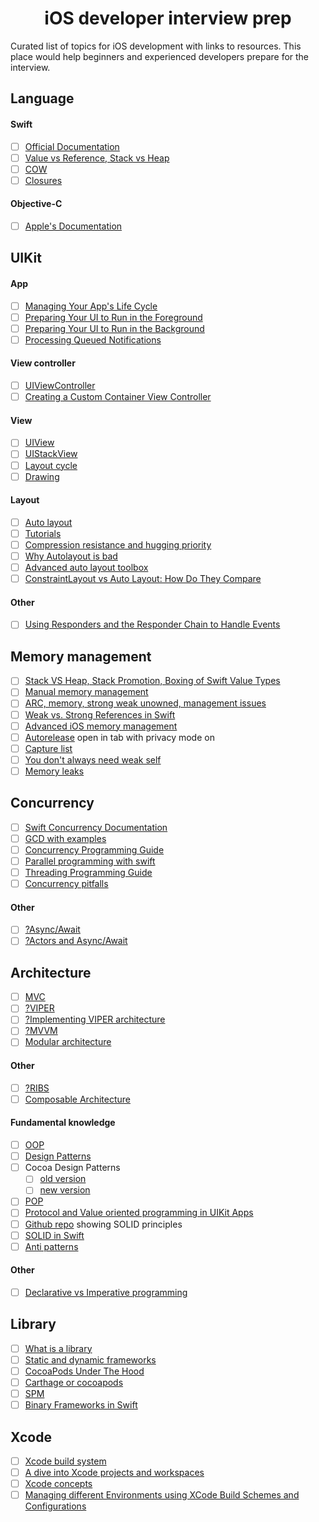 <div align="center">
	<img src="https://github.com/mirasaujan/iOS-Developer-university/blob/main/ios_interview_prep_icon.png" alt="">
	<h1>iOS developer interview prep</h1>
</div>
Curated list of topics  for iOS development with links to resources. This place would help beginners and experienced developers prepare for the interview.

## Language
#### Swift
- [ ] [Official Documentation](https://swift.org/documentation/)
- [ ] [Value vs Reference, Stack vs Heap](https://abhimuralidharan.medium.com/difference-between-value-type-and-a-reference-type-in-ios-swift-18cb5145ad7a)
- [ ] [COW](https://medium.com/@marthin.pasaribu_72336/copy-on-write-cow-with-swift-ce6c6583de38)
- [ ] [Closures](https://abhimuralidharan.medium.com/functional-swift-all-about-closures-310bc8af31dd)

#### Objective-C
- [ ] [Apple's Documentation](https://developer.apple.com/library/archive/documentation/Cocoa/Conceptual/ProgrammingWithObjectiveC/Introduction/Introduction.html)

## UIKit
#### App
- [ ] [Managing Your App's Life Cycle](https://developer.apple.com/documentation/uikit/app_and_environment/managing_your_app_s_life_cycle)
- [ ] [Preparing Your UI to Run in the Foreground](https://developer.apple.com/documentation/uikit/app_and_environment/scenes/preparing_your_ui_to_run_in_the_foreground)
- [ ] [Preparing Your UI to Run in the Background](https://developer.apple.com/documentation/uikit/app_and_environment/scenes/preparing_your_ui_to_run_in_the_background)
- [ ] [Processing Queued Notifications](https://developer.apple.com/documentation/uikit/app_and_environment/scenes/preparing_your_ui_to_run_in_the_foreground/processing_queued_notifications)

#### View controller
- [ ] [UIViewController](https://developer.apple.com/documentation/uikit/uiviewcontroller)
- [ ] [Creating a Custom Container View Controller](https://developer.apple.com/documentation/uikit/view_controllers/creating_a_custom_container_view_controller)

#### View
- [ ] [UIView](https://developer.apple.com/documentation/uikit/uiview)
- [ ] [UIStackView](https://developer.apple.com/documentation/uikit/uistackview)
- [ ] [Layout cycle](https://tech.gc.com/demystifying-ios-layout/)
- [ ] [Drawing](https://developer.apple.com/documentation/uikit/drawing)

#### Layout
- [ ] [Auto layout](https://developer.apple.com/library/archive/documentation/UserExperience/Conceptual/AutolayoutPG/index.html)
- [ ] [Tutorials](https://developer.apple.com/tutorials/app-dev-training/setting-constraints-with-auto-layout)
- [ ] [Compression resistance and hugging priority](https://abhimuralidharan.medium.com/ios-content-hugging-and-content-compression-resistance-priorities-476fb5828ef)
- [ ] [Why Autolayout is bad](https://pilky.me/optimising-auto-layout/)
- [ ] [Advanced auto layout toolbox](https://www.objc.io/issues/3-views/advanced-auto-layout-toolbox/)
- [ ] [ConstraintLayout vs Auto Layout: How Do They Compare](https://bignerdranch.com/blog/constraintlayout-vs-auto-layout-how-do-they-compare/)

#### Other
- [ ] [Using Responders and the Responder Chain to Handle Events](https://developer.apple.com/documentation/uikit/touches_presses_and_gestures/using_responders_and_the_responder_chain_to_handle_events)

## Memory management
- [ ] [Stack VS Heap, Stack Promotion, Boxing of Swift Value Types](https://www.vadimbulavin.com/value-types-and-reference-types-in-swift/)
- [ ] [Manual memory management](https://www.tomdalling.com/blog/cocoa/an-in-depth-look-at-manual-memory-management-in-objective-c/)
- [ ] [ARC, memory, strong weak unowned, management issues](https://docs.swift.org/swift-book/LanguageGuide/AutomaticReferenceCounting.html)
- [ ] [Weak vs. Strong References in Swift](https://learnappmaking.com/weak-vs-strong-references-swift/)
- [ ] [Advanced iOS memory management](https://www.vadimbulavin.com/swift-memory-management-arc-strong-weak-and-unowned/)
- [ ] [Autorelease](https://medium.com/swift2go/autoreleasepool-uses-in-2019-swift-9e8fd7b1cd3f) open in tab with privacy mode on
- [ ] [Capture list](https://www.hackingwithswift.com/articles/179/capture-lists-in-swift-whats-the-difference-between-weak-strong-and-unowned-references)
- [ ] [You don't always need weak self](https://medium.com/flawless-app-stories/you-dont-always-need-weak-self-a778bec505ef)
- [ ] [Memory leaks](https://medium.com/flawless-app-stories/all-about-memory-leaks-in-ios-cdd450d0cc34)

## Concurrency
- [ ] [Swift Concurrency Documentation](https://docs.swift.org/swift-book/LanguageGuide/Concurrency.html)
- [ ] [GCD with examples](https://dev-wd.github.io/swift/gcd/)
- [ ] [Concurrency Programming Guide](https://developer.apple.com/library/archive/documentation/General/Conceptual/ConcurrencyProgrammingGuide/Introduction/Introduction.html#//apple_ref/doc/uid/TP40008091-CH1-SW1)
- [ ] [Parallel programming with swift](https://medium.com/swift-india/parallel-programming-with-swift-part-2-4-46a3c6262359)
- [ ] [Threading Programming Guide](https://developer.apple.com/library/archive/documentation/Cocoa/Conceptual/Multithreading/Introduction/Introduction.html) 
- [ ] [Concurrency pitfalls](https://medium.com/flawless-app-stories/concurrency-visualized-part-3-pitfalls-and-conclusion-2b893e04b97d)

#### Other
- [ ] [?Async/Await](https://developer.apple.com/news/?id=2o3euotz)
- [ ] [?Actors and Async/Await](https://www.hackingwithswift.com/quick-start/concurrency)

## Architecture
- [ ] [MVC](https://medium.com/flawless-app-stories/the-only-viable-ios-architecture-c42f7b4c845d)
- [ ] [?VIPER](https://www.objc.io/issues/13-architecture/viper/)
- [ ] [?Implementing VIPER architecture](https://medium.com/flawless-app-stories/implementing-viper-archticture-pattern-for-ios-d24a6def8ba2)
- [ ] [?MVVM](https://medium.com/flawless-app-stories/advanced-ios-tutorial-use-mvvm-to-tackle-complicated-tableview-a2386ee817a9)
- [ ] [Modular architecture](https://medium.com/flawless-app-stories/a-modular-architecture-in-swift-aafd9026aa99)

#### Other
- [ ] [?RIBS](https://medium.com/swlh/ios-architecture-exploring-ribs-3db765284fd8)
- [ ] [Composable Architecture](https://www.pointfree.co/collections/composable-architecture)

#### Fundamental knowledge
- [ ] [OOP](https://www.coursera.org/learn/object-oriented-design)
- [ ] [Design Patterns](https://www.coursera.org/learn/design-patterns)
- [ ] Cocoa Design Patterns
  - [ ] [old version](https://developer.apple.com/library/archive/documentation/Cocoa/Conceptual/CocoaFundamentals/CocoaDesignPatterns/CocoaDesignPatterns.html)
  - [ ] [new version](https://developer.apple.com/documentation/swift/cocoa_design_patterns)
- [ ] [POP](https://asciiwwdc.com/2015/sessions/408)
- [ ] [Protocol and Value oriented programming in UIKit Apps](https://asciiwwdc.com/2016/sessions/419)
- [ ] [Github repo](https://github.com/ochococo/OOD-Principles-In-Swift) showing SOLID principles
- [ ] [SOLID in Swift](https://codeburst.io/solid-design-principle-using-swift-fa67443672b8)
- [ ] [Anti patterns](https://sourcemaking.com/antipatterns/software-development-antipatterns)

#### Other
- [ ] [Declarative vs Imperative programming](https://medium.com/flawless-app-stories/declarative-and-imperative-programming-using-swiftui-and-uikit-c91f1f104252)

## Library
- [ ] [What is a library](https://theswiftdev.com/building-static-and-dynamic-swift-libraries-using-the-swift-compiler/)
- [ ] [Static and dynamic frameworks](https://www.vadimbulavin.com/static-dynamic-frameworks-and-libraries/)
- [ ] [CocoaPods Under The Hood](https://www.objc.io/issues/6-build-tools/cocoapods-under-the-hood/)
- [ ] [Carthage or cocoapods](https://medium.com/xcblog/carthage-or-cocoapods-that-is-the-question-1074edaafbcb)
- [ ] [SPM](https://developer.apple.com/documentation/swift_packages/adding_package_dependencies_to_your_app)
- [ ] [Binary Frameworks in Swift](https://asciiwwdc.com/2019/sessions/416)

## Xcode
- [ ] [Xcode build system](https://www.vadimbulavin.com/xcode-build-system/)
- [ ] [A dive into Xcode projects and workspaces](https://mokacoding.com/blog/xcode-projects-and-workspaces/)
- [ ] [Xcode concepts](https://developer.apple.com/library/archive/featuredarticles/XcodeConcepts/Concept-Schemes.html)
- [ ] [Managing different Environments using XCode Build Schemes and Configurations](https://medium.com/flawless-app-stories/managing-different-environments-using-xcode-build-schemes-and-configurations-af7c43f5be19)
